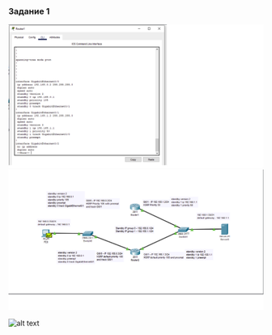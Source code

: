 <h3> Задание 1 </h3>

![alt text](https://github.com/Nildi/homework/blob/main/sflt_hw1.1.png)
![alt text](https://github.com/Nildi/homework/blob/main/sflt_hw1.2.png)

![alt text](https://github.com/Nildi/homework/blob/main/hsrp_advanced_hw.pkt)
